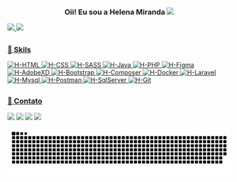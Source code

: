 ### <div align=center> Oii! Eu sou a Helena Miranda  <img src="https://raw.githubusercontent.com/iampavangandhi/iampavangandhi/master/gifs/Hi.gif" width="30px"></h2></div>
<div>
  <a href="https://github.com/hmiranda99">
  <img height="180em" src="https://github-readme-stats.vercel.app/api?username=hmiranda99&show_icons=true&theme=radical&include_all_commits=true&count_private=true"/>
  <img height="180em" src="https://github-readme-stats.vercel.app/api/top-langs/?username=hmiranda99&layout=compact&langs_count=7&theme=radical"/>
</div>

##
### 🚀 Skils
<div>
<img alt="H-HTML" src="https://img.shields.io/badge/html5-%23E34F26.svg?style=for-the-badge&logo=html5&logoColor=white">
<img alt="H-CSS" src="https://img.shields.io/badge/css3-%231572B6.svg?style=for-the-badge&logo=css3&logoColor=white">
<img alt="H-SASS" src="https://img.shields.io/badge/Sass-CC6699?style=for-the-badge&logo=sass&logoColor=white">
<img alt="H-Java" src="https://img.shields.io/badge/Java-ED8B00?style=for-the-badge&logo=java&logoColor=white">
<img alt="H-PHP" src="https://img.shields.io/badge/php-%23777BB4.svg?style=for-the-badge&logo=php&logoColor=white">
<img alt="H-Figma" src="https://img.shields.io/badge/figma-%23F24E1E.svg?style=for-the-badge&logo=figma&logoColor=white">
<img alt="H-AdobeXD" src="https://img.shields.io/badge/Adobe%20XD-470137?style=for-the-badge&logo=Adobe%20XD&logoColor=#FF61F6">
<img alt="H-Bootstrap" src="https://img.shields.io/badge/Bootstrap-563D7C?style=for-the-badge&logo=bootstrap&logoColor=white">
<img alt="H-Composer" src="https://img.shields.io/badge/Composer-885630?style=for-the-badge&logo=Composer&logoColor=white"> 
<img alt="H-Docker" src="https://img.shields.io/badge/Docker-2CA5E0?style=for-the-badge&logo=docker&logoColor=white">
<img alt="H-Laravel" src="https://img.shields.io/badge/Laravel-FF2D20?style=for-the-badge&logo=laravel&logoColor=white"> 
<img alt="H-Mysql" src="https://img.shields.io/badge/MySQL-00000F?style=for-the-badge&logo=mysql&logoColor=white">
<img alt="H-Postman" src="https://img.shields.io/badge/Postman-FF6C37?style=for-the-badge&logo=Postman&logoColor=white">
<img alt="H-SqlServer" src="https://img.shields.io/badge/Microsoft_SQL_Server-CC2927?style=for-the-badge&logo=microsoft-sql-server&logoColor=white">
<img alt="H-Git" src="https://img.shields.io/badge/GIT-E44C30?style=for-the-badge&logo=git&logoColor=white">
</div>

##
### 📱 Contato
<div>
<a href="https://www.linkedin.com/in/helena-mirandas/"><img src="https://img.shields.io/badge/LinkedIn-0077B5?style=for-the-badge&logo=linkedin&logoColor=white"></a>
<a href="https://www.instagram.com/_hmiranda_/"><img src="https://img.shields.io/badge/Instagram-E4405F?style=for-the-badge&logo=instagram&logoColor=white"></a>
<a href="mailto:hmiranda1818@gmail.com"><img src="https://img.shields.io/badge/Gmail-D14836?style=for-the-badge&logo=gmail&logoColor=white"></a>
<a href="https://www.behance.net/helenamiranda1"><img src="https://img.shields.io/badge/Behance-1769ff?style=for-the-badge&logo=behance&logoColor=white"></a>
</div>

   ![Snake animation](https://github.com/hmiranda99/hmiranda99/blob/output/github-contribution-grid-snake.svg)

<!--
**hmiranda99/hmiranda99** is a ✨ _special_ ✨ repository because its `README.md` (this file) appears on your GitHub profile.

Here are some ideas to get you started:

- 🔭 I’m currently working on ...
- 🌱 I’m currently learning ...
- 👯 I’m looking to collaborate on ...
- 🤔 I’m looking for help with ...
- 💬 Ask me about ...
- 📫 How to reach me: ...
- 😄 Pronouns: ...
- ⚡ Fun fact: ...
-->
